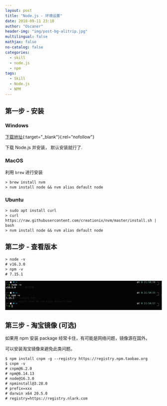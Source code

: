```yaml
---
layout: post
title: "Node.js - 环境设置"
date: 2018-09-11 23:10
author: "Oscaner"
header-img: "img/post-bg-alitrip.jpg"
multilingual: false
mathjax: false
no-catalog: false
categories:
  - skill
  - node.js
  - npm
tags:
  - Skill
  - Node.js
  - NPM
---
```


## 第一步 - 安装

### Windows

[下载地址](http://nodejs.cn/download/){:target="_blank"}{:rel="nofollow"}

下载 Node.js 并安装， 默认安装就行了.

### MacOS

利用 `brew` 进行安装

```shell
> brew install nvm
> nvm install node && nvm alias default node
```

### Ubuntu

```shell
> sudo apt install curl
> curl https://raw.githubusercontent.com/creationix/nvm/master/install.sh | bash
> nvm install node && nvm alias default node
```

## 第二步 - 查看版本

```shell
> node -v
# v16.3.0
> npm -v
# 7.15.1
```

![node-version.png](/assets/img/in-post/skill/js/post-node-setup/node-version.png)

## 第三步 - 淘宝镜像 (可选)

如果用 npm 安装 package 经常卡住，有可能是网络问题，镜像源在国外。

可以安装淘宝镜像来避免此类问题。

```shell
$ npm install cnpm -g --registry https://registry.npm.taobao.org
$ cnpm -v
# cnpm@6.2.0
# npm@6.14.13
# node@16.3.0
# npminstall@3.28.0
# prefix=xxx
# darwin x64 20.5.0
# registry=https://registry.nlark.com
```
